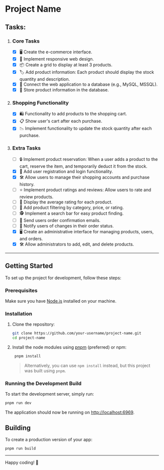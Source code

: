 # Project Name

## Tasks:

1. ### Core Tasks

   - [X] 🖥️ Create the e-commerce interface.
   - [X] 📱 Implement responsive web design.
   - [X] 📦 Create a grid to display at least 3 products.
   - [X] 🏷️ Add product information: Each product should display the stock quantity and description.
   - [X] 🔗 Connect the web application to a database (e.g., MySQL, MSSQL).
   - [X] 💾 Store product information in the database.
2. ### Shopping Functionality

   - [X] 🛍️ Functionality to add products to the shopping cart.
   - [X] 📋 Show user's cart after each purchase.
   - [X] 📉 Implement functionality to update the stock quantity after each purchase.
3. ### Extra Tasks

   - [ ] 🔒 Implement product reservation: When a user adds a product to the cart, reserve the item, and temporarily deduct it from the stock.
   - [X] 👤 Add user registration and login functionality.
   - [X] 🛠️ Allow users to manage their shopping accounts and purchase history.
   - [ ] ⭐ Implement product ratings and reviews: Allow users to rate and review products.
   - [ ] 🌟 Display the average rating for each product.
   - [ ] 🔎 Add product filtering by category, price, or rating.
   - [ ] 🕵️ Implement a search bar for easy product finding.
   - [ ] 📧 Send users order confirmation emails.
   - [ ] 📨 Notify users of changes in their order status.
   - [X] 🖥️ Create an administrative interface for managing products, users, and orders.
   - [X] 🛠️ Allow administrators to add, edit, and delete products.

---

## Getting Started

To set up the project for development, follow these steps:

### Prerequisites

Make sure you have [Node.js](https://nodejs.org/) installed on your machine.

### Installation

1. Clone the repository:

   ```sh
   git clone https://github.com/your-username/project-name.git
   cd project-name
   ```
2. Install the node modules using [pnpm](https://pnpm.io/installation "installation guide") (preferred) or npm:

   ```sh
    pnpm install
   ```

   > Alternatively, you can use `npm install` instead, but this project was built using `pnpm`.
   >

### Running the Development Build

To start the development server, simply run:

```sh
pnpm run dev
```

The application should now be running on [http://localhost:6969](http://localhost:6969/).

## Building

To create a production version of your app:

```bash
pnpm run build
```

---

Happy coding! 🌟
